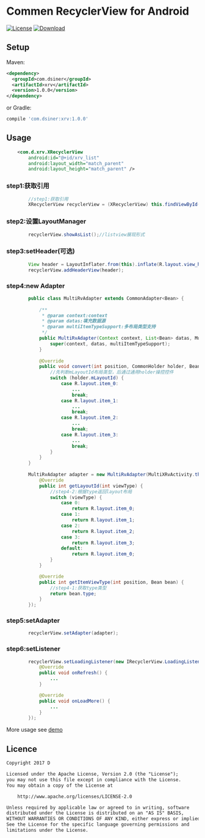 # Commen RecyclerView for Android

[![License](https://img.shields.io/badge/license-Apache%202-green.svg)](https://www.apache.org/licenses/LICENSE-2.0)
[![Download](https://api.bintray.com/packages/tangsiyuan/maven/myokhttp/images/download.svg) ](https://bintray.com/dsiner/maven/xrv/_latestVersion)

## Setup
Maven:
```xml
<dependency>
  <groupId>com.dsiner</groupId>
  <artifactId>xrv</artifactId>
  <version>1.0.0</version>
</dependency>
```
or Gradle:
```groovy
compile 'com.dsiner:xrv:1.0.0'
```


## Usage
```xml
    <com.d.xrv.XRecyclerView
        android:id="@+id/xrv_list"
        android:layout_width="match_parent"
        android:layout_height="match_parent" />
```

### step1:获取引用
```java
        //step1:获取引用
        XRecyclerView recyclerView = (XRecyclerView) this.findViewById(R.id.xrv_list);
```
    
### step2:设置LayoutManager
```java
        recyclerView.showAsList();//listview展现形式
```


### step3:setHeader(可选)
```java
        View header = LayoutInflater.from(this).inflate(R.layout.view_header, (ViewGroup) findViewById(android.R.id.content), false);
        recyclerView.addHeaderView(header);
```
### step4:new Adapter
```java
        public class MultiRvAdapter extends CommonAdapter<Bean> {
        
            /**
             * @param context:context
             * @param datas:填充数据源
             * @param multiItemTypeSupport:多布局类型支持
             */
            public MultiRvAdapter(Context context, List<Bean> datas, MultiItemTypeSupport<Bean> multiItemTypeSupport) {
                super(context, datas, multiItemTypeSupport);
            }
        
            @Override
            public void convert(int position, CommonHolder holder, Bean item) {
                //先判断mLayoutId布局类型，后通过通用holder操控控件
                switch (holder.mLayoutId) {
                    case R.layout.item_0:
                        ...
                        break;
                    case R.layout.item_1:
                        ...
                        break;
                    case R.layout.item_2:
                        ...
                        break;
                    case R.layout.item_3:
                        ...
                        break;
                }
            }
        }
        
        MultiRvAdapter adapter = new MultiRvAdapter(MultiXRvActivity.this, datas, new MultiItemTypeSupport<Bean>() {
            @Override
            public int getLayoutId(int viewType) {
                //step4-2:根据type返回layout布局
                switch (viewType) {
                    case 0:
                        return R.layout.item_0;
                    case 1:
                        return R.layout.item_1;
                    case 2:
                        return R.layout.item_2;
                    case 3:
                        return R.layout.item_3;
                    default:
                        return R.layout.item_0;
                }
            }

            @Override
            public int getItemViewType(int position, Bean bean) {
                //step4-1:获取type类型
                return bean.type;
            }
        });
```

### step5:setAdapter
```java
        recyclerView.setAdapter(adapter);
```
### step6:setListener
```java
        recyclerView.setLoadingListener(new IRecyclerView.LoadingListener() {
            @Override
            public void onRefresh() {
                ...
            }

            @Override
            public void onLoadMore() {
                ...
            }
        });
```


More usage see [demo](app/src/main/java/com/d/xrecyclerviewf/MainActivity.java)


## Licence

```txt
Copyright 2017 D

Licensed under the Apache License, Version 2.0 (the "License");
you may not use this file except in compliance with the License.
You may obtain a copy of the License at

    http://www.apache.org/licenses/LICENSE-2.0

Unless required by applicable law or agreed to in writing, software
distributed under the License is distributed on an "AS IS" BASIS,
WITHOUT WARRANTIES OR CONDITIONS OF ANY KIND, either express or implied.
See the License for the specific language governing permissions and
limitations under the License.
```
